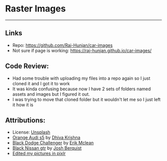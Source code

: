 # Raster Images
---
## Links
- Repo: https://github.com/Raj-Hunjan/car-images
- Not sure if page is working: https://raj-hunjan.github.io/car-images/

## Code Review:
- Had some trouble with uploading my files into a repo again so I just cloned it and I got it to work
- It was kinda confusing because now I have 2 sets of folders named assets and images but I figured it out.
- I was trying to move that cloned folder but it wouldn't let me so I just left it how it is

## Attributions:
- License: [Unsplash](https://unsplash.com/license)
- [Orange Audi s5](https://images.unsplash.com/photo-1504215680853-026ed2a45def?ixlib=rb-1.2.1&ixid=MnwxMjA3fDB8MHxwaG90by1wYWdlfHx8fGVufDB8fHx8&auto=format&fit=crop&w=2574&q=80) by [Dhiva Krishna](https://unsplash.com/@dhivakrishna)
- [Black Dodge Challenger](https://images.unsplash.com/photo-1598586958772-8bf368215c2a?ixid=MnwxMjA3fDB8MHxwaG90by1wYWdlfHx8fGVufDB8fHx8&ixlib=rb-1.2.1&auto=format&fit=crop&w=2574&q=80) by [Erik Mclean](https://unsplash.com/@introspectivedsgn)
- [Black Nissan gtr](https://images.unsplash.com/photo-1580274437636-1c384e59e9b5?ixid=MnwxMjA3fDB8MHxwaG90by1wYWdlfHx8fGVufDB8fHx8&ixlib=rb-1.2.1&auto=format&fit=crop&w=2160&q=80) by [Josh Berquist](https://unsplash.com/@jbdsgns)
- [Edited my pictures in pixlr](https://pixlr.com/)
